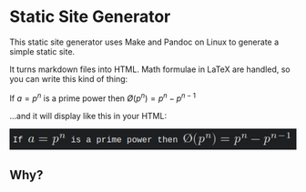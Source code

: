 Static Site Generator
=====================
This static site generator uses Make and Pandoc on Linux to generate a simple static site.

It turns markdown files into HTML. Math formulae in LaTeX are handled, so you can write this kind of thing:

If $a = p^n$ is a prime power then $Ø(p^n) = p^n - p^{n - 1}$

...and it will display like this in your HTML:

![Image showing formula](eulers-totient-function.png?raw=true "Euler's totient function")

Why?
----
